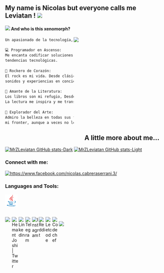 <h2> My name is Nicolas but everyone calls me Leviatan ! <img src="https://media.tenor.com/gAsYZ5aWAMQAAAAi/league-of-legends-riot-games.gif" width="100"></h2>

#### <img src="https://media.giphy.com/media/VgCDAzcKvsR6OM0uWg/giphy.gif" width="50"> And who is this xenomorph? 

<img align='right' src="https://user-images.githubusercontent.com/117557162/268487720-4f57b49a-21f1-4b8c-97b7-92606de79979.png" width="280">

````bash
Un apasionado de la tecnología, la música,la literatura y del arte. 🚀🎸📚🎨

💻 Programador en Ascenso:
Me encanta codificar soluciones creativas y aprender sobre las últimas
tendencias tecnológicas.

🎵 Rockero de Corazón:
El rock es mi vida. Desde clásicos hasta indie, siempre estoy buscando nuevos
sonidos y experiencias en conciertos en vivo.

📖 Amante de la Literatura:
Los libros son mi refugio, Desde el terror, ciencia ficcion hasta el romance.
La lectura me inspira y me transporta a otros mundos.

🎨 Explorador del Arte:
Admiro la belleza en todas sus formas. Intento trasmitir este sentimiento en
mi fronter, aunque a veces no lo logre :{
````

<h2 align="right"> A little more about me...</h2>


[![MrZLeviatan GitHub stats-Dark](https://github-readme-stats.vercel.app/api?username=MrZLeviatan&show_icons=true&theme=dark#gh-dark-mode-only)](https://github.com/MrZLeviatan/github-readme-stats#gh-dark-mode-only)
[![MrZLeviatan GitHub stats-Light](https://github-readme-stats.vercel.app/api?username=MrZLeviatan&show_icons=true&theme=dracula#gh-light-mode-only)](https://github.com/MrZLeviatan/github-readme-stats#gh-light-mode-only)




<h3 align="left">Connect with me:</h3>
<p align="left">
<a href="https://fb.com/https://www.facebook.com/nicolas.cabreraserrani.3/" target="blank"><img align="center" src="https://raw.githubusercontent.com/rahuldkjain/github-profile-readme-generator/master/src/images/icons/Social/facebook.svg" alt="https://www.facebook.com/nicolas.cabreraserrani.3/" height="30" width="40" /></a>
</p>

<h3 align="left">Languages and Tools:</h3>
<p align="left"> <a href="https://www.java.com" target="_blank" rel="noreferrer"> <img src="https://raw.githubusercontent.com/devicons/devicon/master/icons/java/java-original.svg" alt="java" width="40" height="40"/> </a> </p>


<br/>
<a href="https://www.facebook.com/nicolas.cabreraserrani.3/">
  <img align= "left"  width="22px" src="https://raw.githubusercontent.com/rahuldkjain/github-profile-readme-generator/master/src/images/icons/Social/facebook.svg" />
  
<a href="https://twitter.com/8bithemant">
  <img align="left" alt="Hemant Joshi| Twitter" width="22px" src="https://cdn.jsdelivr.net/npm/simple-icons@v3/icons/twitter.svg" />
</a>
<a href="https://www.linkedin.com/in/hemant-j-85518a195/">
  <img align="left" alt="Linkedin" width="22px" src="https://cdn.jsdelivr.net/npm/simple-icons@v3/icons/linkedin.svg" />
</a>
<a href="https://t.me/ihemantjoshi">
  <img align="left" alt="Telegram" width="22px" src="https://cdn.jsdelivr.net/npm/simple-icons@v3/icons/telegram.svg" />
</a>
<a href="https://www.instagram.com/hemant.gz/">
  <img align="left" alt="Instagram" width="22px" src="https://cdn.jsdelivr.net/npm/simple-icons@v3/icons/instagram.svg" />
</a>
<a href="https://www.reddit.com/user//">
  <img align="left" alt=" Reddit" width="22px" src="https://cdn.jsdelivr.net/npm/simple-icons@v3/icons/reddit.svg" />
</a>
<a href="https://leetcode.com//">
  <img align="left" alt="Leetcode" width="22px" src="https://cdn.jsdelivr.net/npm/simple-icons@v3/icons/leetcode.svg" />
</a>
<a href="https://www.codechef.com/users/hemant_x">
  <img align="left" alt=" Codechef" width="22px" src="https://cdn.jsdelivr.net/npm/simple-icons@v3/icons/codechef.svg" />
</a>

![](https://visitor-badge.glitch.me/badge?page_id=8bithemant.8bithemant)

<br />


<!--
**MrZLeviatan/MrZLeviatan** is a ✨ _special_ ✨ repository because its `README.md` (this file) appears on your GitHub profile.

Here are some ideas to get you started:

- 🔭 I’m currently working on ...
- 🌱 I’m currently learning ...
- 👯 I’m looking to collaborate on ...
- 🤔 I’m looking for help with ...
- 💬 Ask me about ...
- 📫 How to reach me: ...
- 😄 Pronouns: ...
- ⚡ Fun fact: ...
-->
